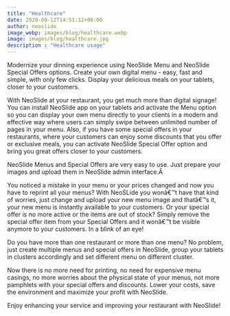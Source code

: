 ```yaml
---
title: "Healthcare"
date: 2020-09-12T14:51:12+06:00
author: neoslide
image_webp: images/blog/healthcare.webp
image: images/blog/healthcare.jpg
description : "Healthcare usage"
---
```


Modernize your dinning experience using NeoSlide Menu and NeoSlide Special Offers options. Create your own digital menu - easy, fast and simple, with only few clicks. Display your delicious meals on your tablets, closer to your customers.

With NeoSlide at your restaurant, you get much more than digital signage! You can install NeoSlide app on your tablets and activate the Menu option so you can display your own menu directly to your clients in a modern and effective way where users can simply swipe between unlimited number of pages in your menu. Also, if you have some special offers in your restaurants, where your customers can enjoy some discounts that you offer or exclusive meals, you can activate NeoSlide Special Offer option and bring you great offers closer to your customers.

NeoSlide Menus and Special Offers are very easy to use. Just prepare your images and upload them in NeoSlide admin interface.Â 

You noticed a mistake in your menu or your prices changed and now you have to reprint all your menus? With NeoSLide you wonâ€™t have that kind of worries, just change and upload your new menu image and thatâ€™s it, your new menu is instantly available to your customers. Or your special offer is no more active or the items are out of stock? Simply remove the special offer item from your Special Offers and it wonâ€™t be visible anymore to your customers. In a blink of an eye!

Do you have more than one restaurant or more than one menu? No problem, just create multiple menus and special offers in NeoSlide, group your tablets in clusters accordingly and set different menu on different cluster.

Now there is no more need for printing, no need for expensive menu casings, no more worries about the physical state of your menus, not more pamphlets with your special offers and discounts. Lower your costs, save the environment and maximize your profit with NeoSlide.

Enjoy enhancing your service and improving your restaurant with NeoSlide!